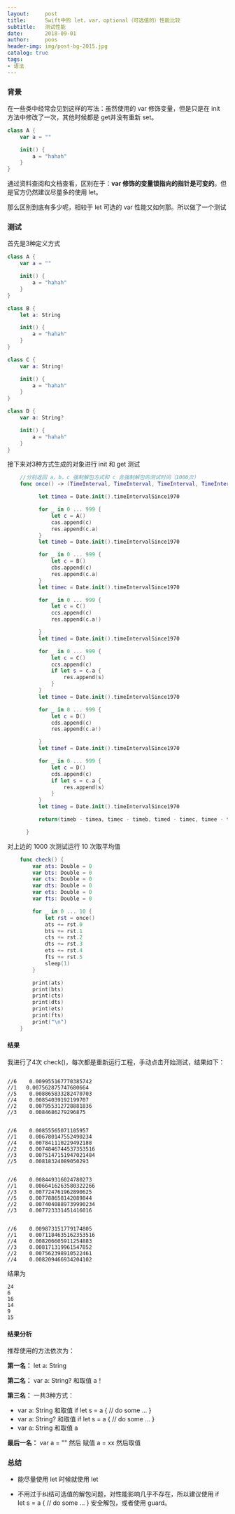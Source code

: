 ```yaml
---
layout:     post
title:      Swift中的 let，var，optional（可选值的）性能比较
subtitle:   测试性能
date:       2018-09-01
author:     poos
header-img: img/post-bg-2015.jpg
catalog: true
tags:
- 语法
---
```



### 背景

在一些类中经常会见到这样的写法：虽然使用的 var 修饰变量，但是只是在 init 方法中修改了一次，其他时候都是 get并没有重新 set。

```swift
class A {
    var a = ""

    init() {
        a = "hahah"
    }
}
```

通过资料查阅和文档查看，区别在于：**var 修饰的变量锁指向的指针是可变的**。但是官方仍然建议尽量多的使用 let。

那么区别到底有多少呢，相较于 let 可选的 var 性能又如何那。所以做了一个测试

### 测试

首先是3种定义方式

```swift
class A {
    var a = ""

    init() {
        a = "hahah"
    }
}

class B {
    let a: String

    init() {
        a = "hahah"
    }
}

class C {
    var a: String!

    init() {
        a = "hahah"
    }
}

class D {
    var a: String?

    init() {
        a = "hahah"
    }
}

```

接下来对3种方式生成的对象进行 init 和 get 测试

```swift
    //分别返回 a，b，c 强制解包方式和 c 非强制解包的测试时间（1000次）
    func once() -> (TimeInterval, TimeInterval, TimeInterval, TimeInterval, TimeInterval, TimeInterval) {

          let timea = Date.init().timeIntervalSince1970

          for _ in 0 ... 999 {
              let c = A()
              cas.append(c)
              res.append(c.a)
          }
          let timeb = Date.init().timeIntervalSince1970

          for _ in 0 ... 999 {
              let c = B()
              cbs.append(c)
              res.append(c.a)
          }
          let timec = Date.init().timeIntervalSince1970

          for _ in 0 ... 999 {
              let c = C()
              ccs.append(c)
              res.append(c.a!)

          }
          let timed = Date.init().timeIntervalSince1970

          for _ in 0 ... 999 {
              let c = C()
              ccs.append(c)
              if let s = c.a {
                  res.append(s)
              }
          }
          let timee = Date.init().timeIntervalSince1970

          for _ in 0 ... 999 {
              let c = D()
              cds.append(c)
              res.append(c.a!)

          }
          let timef = Date.init().timeIntervalSince1970

          for _ in 0 ... 999 {
              let c = D()
              cds.append(c)
              if let s = c.a {
                  res.append(s)
              }
          }
          let timeg = Date.init().timeIntervalSince1970

          return(timeb - timea, timec - timeb, timed - timec, timee - timed, timef - timee, timeg - timef)

      }
```

对上边的 1000 次测试运行 10 次取平均值

```swift
    func check() {
        var ats: Double = 0
        var bts: Double = 0
        var cts: Double = 0
        var dts: Double = 0
        var ets: Double = 0
        var fts: Double = 0

        for _ in 0 ... 10 {
            let rst = once()
            ats += rst.0
            bts += rst.1
            cts += rst.2
            dts += rst.3
            ets += rst.4
            fts += rst.5
            sleep(1)
        }

        print(ats)
        print(bts)
        print(cts)
        print(dts)
        print(ets)
        print(fts)
        print("\n")
    }
```

#### 结果

我进行了4次 check()，每次都是重新运行工程，手动点击开始测试，结果如下：

```

//6    0.009955167770385742
//1   0.007562875747680664
//5    0.008865833282470703
//4    0.00854039192199707
//2    0.007955312728881836
//3    0.0084686279296875


//6    0.00855565071105957
//1    0.006780147552490234
//4    0.007841110229492188
//2    0.0074846744537353516
//3    0.0075147151947021484
//5    0.00818324089050293


//6    0.008449316024780273
//1    0.0066416263580322266
//3    0.007724761962890625
//5    0.007788658142089844
//2    0.0074040889739990234
//3    0.007723331451416016


//6    0.009873151779174805
//1    0.0071184635162353516
//4    0.008206605911254883
//3    0.008171319961547852
//2    0.007562398910522461
//4    0.008209466934204102

```

结果为

```
24
6
16
14
9
15
```

#### 结果分析

推荐使用的方法依次为：

**第一名：** let a: String

**第二名：** var a: String? 和取值 a！

**第三名：** 一共3种方式：

- var a: String 和取值  if let s = a { // do some ... }
- var a: String? 和取值  if let s = a { // do some ... }
- var a: String 和取值  a

**最后一名：** var a = "" 然后 赋值 a = xx 然后取值

### 总结

- 能尽量使用 let 时候就使用 let

- 不用过于纠结可选值的解包问题，对性能影响几乎不存在，所以建议使用 if let s = a { // do some ... } 安全解包，或者使用 guard。
